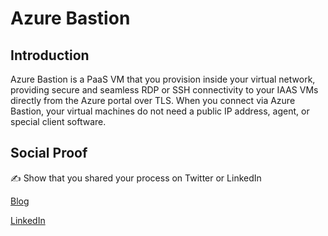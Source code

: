 # Azure Bastion

## Introduction

Azure Bastion is a PaaS VM that you provision inside your virtual network, providing secure and seamless RDP or SSH connectivity to your IAAS VMs directly from the Azure portal over TLS. When you connect via Azure Bastion, your virtual machines do not need a public IP address, agent, or special client software.

## Social Proof

✍️ Show that you shared your process on Twitter or LinkedIn

[Blog](https://michaeldurkan.com/2021/12/29/100daysofcloud-day42-azurebastion/)

[LinkedIn](https://www.linkedin.com/posts/michael-durkan-1a72a759_100-days-of-cloud-day-42-azure-bastion-activity-6882078707498983424-Tt1L)
